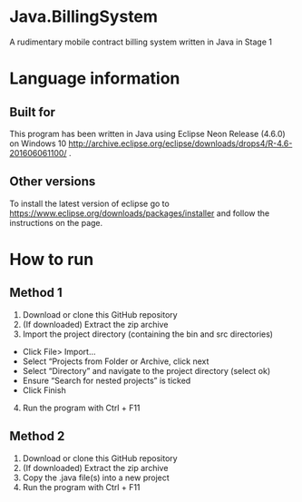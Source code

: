 # Java.BillingSystem
A rudimentary mobile contract billing system written in Java in Stage 1
# Language information 
## Built for
This program has been written in Java using Eclipse Neon Release (4.6.0) on Windows 10 http://archive.eclipse.org/eclipse/downloads/drops4/R-4.6-201606061100/ .
## Other versions
To install the latest version of eclipse go to https://www.eclipse.org/downloads/packages/installer and follow the instructions on the page.
# How to run
## Method 1 
1. Download or clone this GitHub repository 
2. (If downloaded) Extract the zip archive
3. Import the project directory (containing the bin and src directories)
- Click File> Import…
- Select “Projects from Folder or Archive, click next
- Select “Directory” and navigate to the project directory (select ok) 
- Ensure “Search for nested projects” is ticked
- Click Finish
4. Run the program with Ctrl + F11
## Method 2
1. Download or clone this GitHub repository 
2. (If downloaded) Extract the zip archive
3. Copy the .java file(s) into a new project
4. Run the program with Ctrl + F11
